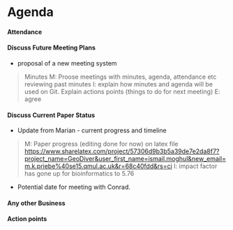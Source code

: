 # Agenda

#### Attendance

#### Discuss Future Meeting Plans 
- proposal of a new meeting system

> Minutes
> M: Proose meetings with minutes, agenda, attendance etc reviewing past minutes
> I: explain how minutes and agenda will be used on Git. Explain actions points (things to do for next meeting)
> E: agree

#### Discuss Current Paper Status 
- Update from Marian - current progress and timeline 
> M: Paper progress (editing done for now) on latex file https://www.sharelatex.com/project/57306d9b3b5a39de7e2da8f7?project_name=GeoDiver&user_first_name=ismail.moghul&new_email=m.k.priebe%40se15.qmul.ac.uk&r=68c40fdd&rs=ci
> I: impact factor has gone up for bioinformatics to 5.76
- Potential date for meeting with Conrad.

#### Any other Business

#### Action points

